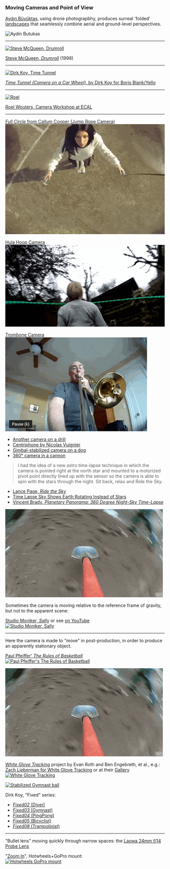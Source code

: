 ### Moving Cameras and Point of View

[Aydın Büyüktaş](http://www.aydinbuyuktas.com/), using drone photograpbhy, produces surreal 'folded' [landscapes](https://www.wired.com/2017/03/aydin-buyuktas-flatland-ii/) that seamlessly combine aerial and ground-level perspectives.

![Aydin Butukas](images/buyuktas-flatland-01.jpg)

---

[![Steve McQueen, Drumroll](images/drumroll-steve-mcqueen.jpg)](https://www.youtube.com/watch?v=9oGO2mawifA)<br />

[Steve McQueen, *Drumroll*](https://www.youtube.com/watch?v=9oGO2mawifA) (1998)

--- 

[![Dirk Koy, *Time Tunnel*](images/time-tunnel.jpg)](https://vimeo.com/84162988)<br />

[*Time Tunnel (Camera on a Car Wheel)*, by Dirk Koy for Boris Blank/Yello](https://vimeo.com/84162988)

--- 

[![Roel](images/roel.gif)](http://gizmodo.com/these-designers-make-boring-old-video-cameras-do-imposs-1444863383)

[Roel Wouters, Camera Workshop at ECAL](https://vimeo.com/62869207)

---

[*Full Circle* from Callum Cooper (Jump Rope Camera)](https://vimeo.com/37077712)<br />[![Jumprope Camera](images/moving/cam_jumprope.gif)](https://vimeo.com/37077712)

[Hula Hoop Camera](https://www.youtube.com/watch?v=EumsgPn9xaM)<br />[![Hula hoop camera](images/moving/cam_hulahoop.gif)](https://www.youtube.com/watch?v=EumsgPn9xaM)

[Trombone Camera](https://www.youtube.com/watch?v=soDn2puEuL8)<br />[![Trombone camera](images/moving/cam_trombone.gif)](https://www.youtube.com/watch?v=soDn2puEuL8)


* [Another camera on a drill](https://www.youtube.com/watch?v=FIJfshJ757s)
* [Centriphone by Nicolas Vuignier](https://www.youtube.com/watch?v=aqncOP7OzMg)
* [Gimbal-stabilized camera on a dog](https://www.youtube.com/watch?v=r9UfGtM-kHc&t=616s)
* [360° camera in a cannon](https://www.youtube.com/watch?v=RhGwPa92QKc)


> I had the idea of a new astro time-lapse technique in which the camera is pointed right at the north star and mounted to a motorized pivot point directly lined up with the sensor so the camera is able to spin with the stars through the night. Sit back, relax and Ride the Sky.

* [Lance Page, *Ride the Sky*](https://vimeo.com/98679934)
* [Time Lapse Sky Shows Earth Rotating Instead of Stars](https://www.youtube.com/watch?v=nkn2ZXWDl6k)
* [Vincent Brady, *Planetary Panorama: 360 Degree Night-Sky Time-Lapse*](https://www.youtube.com/watch?v=azJaOQAGTJo)


![Camera on a shovel](images/moving/cam_shovel.gif)

Sometimes the camera is moving relative to the reference frame of gravity, but not to the apparent scene:


[Studio Moniker, *Sally*](http://roelwouters.com/sally) or see [on YouTube](https://www.youtube.com/watch?v=mrPe6bpAgI8)<br />[![Studio Moniker, *Sally*](images/sally.jpg)](http://roelwouters.com/sally)

---

Here the camera is made to "move" in post-production, in order to produce an apparently stationary object.  

[Paul Pfeiffer' *The Rules of Basketball*](https://www.youtube.com/watch?v=ssJZJs9g_xQ)<br />[![Paul Pfeiffer's The Rules of Basketball](images/pfeiffer.gif)](https://www.youtube.com/watch?v=ssJZJs9g_xQ)

![Camera on Shovel](images/moving/cam_shovel.gif)


[*White Glove Tracking*](http://whiteglovetracking.com/) project by Evan Roth and Ben Engebreth, et al., e.g.: [Zach Lieberman for White Glove Tracking](images/zl_pf_tribute.mov) or at their [Gallery](http://whiteglovetracking.com/gallery.html)<br />[![White Glove Tracking](images/zl-pf.gif)](https://youtu.be/jrktgrUPxjo)



[![Stabilized Gymnast ball](images/gymnast-ball.gif)](https://i.imgur.com/8LEIObL.gifv)

Dirk Koy, "Fixed" series:

* [*Fixed02* (Diver)](https://vimeo.com/350977026)
* [*Fixed03* (Gymnast)](https://vimeo.com/352532472)
* [*Fixed04* (PingPong)](https://vimeo.com/354368811)
* [*Fixed05* (Bicyclist)](https://vimeo.com/358530638)
* [*Fixed08* (Trampolinist)](https://vimeo.com/367279236)

---

"Bullet lens" moving quickly through narrow spaces: the [Laowa 24mm f/14 Probe Lens](https://www.kickstarter.com/projects/laowa/revolutionize-macro-videography-laowa-24mm-f-14-pr)

"[Zoom In](https://www.youtube.com/watch?v=yQM7-6hWvNA)", Hotwheels+GoPro mount:<br />
[![Hotwheels GoPro mount](images/gopro-hotwheels.jpg)](https://www.youtube.com/watch?v=yQM7-6hWvNA)
